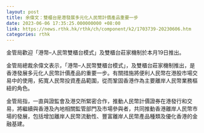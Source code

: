 ```yaml
---
layout: post
title: 余偉文：雙櫃台是港發展多元化人民幣計價產品重要一步
date: 2023-06-06 17:35:25.000000000 +08:00
link: https://news.rthk.hk/rthk/ch/component/k2/1703739-20230606.htm
categories: rthk
---
```


金管局歡迎「港幣–人民幣雙櫃台模式」及雙櫃台莊家機制於本月19日推出。

金管局總裁余偉文表示，「港幣–人民幣雙櫃台模式」，及雙櫃台莊家機制推出，是香港發展多元化人民幣計價產品的重要一步。有關措施將便利人民幣在港股市場交易中的使用，拓寬人民幣投資產品範圍，從而鞏固香港作為主要離岸人民幣業務樞紐的角色。

金管局指，一直與證監會及港交所緊密合作，推動人民幣計價證券在港發行和交易，將繼續與香港及內地相關監管部門及市場參與者，共同推動香港離岸人民幣市場的發展，包括增加離岸人民幣流動性、豐富離岸人民幣產品種類及優化香港的金融基建。
